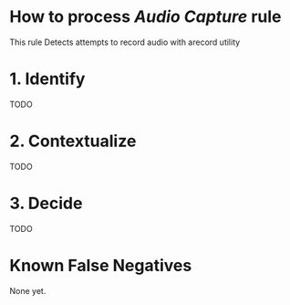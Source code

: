 # How to process *Audio Capture* rule
This rule Detects attempts to record audio with arecord utility

# 1. Identify
TODO

# 2. Contextualize
TODO

# 3. Decide
TODO

# Known False Negatives
None yet.
